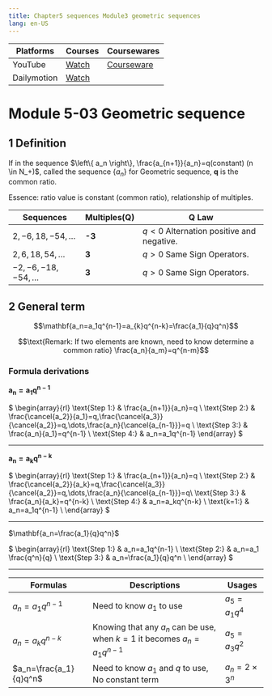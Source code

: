 ```yaml
---
title: Chapter5 sequences Module3 geometric sequences
lang: en-US
---
```


| Platforms   | Courses                                                                                      | Coursewares                                                       |
|-------------|----------------------------------------------------------------------------------------------|-------------------------------------------------------------------|
| YouTube     | [Watch](https://www.youtube.com/watch?v=8Bum9KaQM4o&list=PLm0MFkgiW1JgKq1kku2WxmrElFbDl7p_s) | [Courseware](../../public/math/Core%20courses/pdf/Courseware.pdf) |
| Dailymotion | [Watch](https://www.dailymotion.com/video/x9gncjm?playlist=x9h6d2)                           |                                                                   |


# Module 5-03 Geometric sequence

## 1 Definition  
If in the sequence $\left\{ a_n \right\}, \frac{a_{n+1}}{a_n}=q(constant) (n \in N_+)$, 
called the sequence $\left\{ a_n \right\}$ for Geometric sequence, __q__ is the common ratio.  

Essence: ratio value is constant (common ratio), relationship of multiples.  

| Sequences             | Multiples(Q) | __Q__ Law                                |
|-----------------------|--------------|------------------------------------------|
| $2,-6,18,-54,\dots$   | __-3__       | $q<0$ Alternation positive and negative. |
| $2,6,18,54,\dots$     | __3__        | $q>0$ Same Sign Operators.               |
| $-2,-6,-18,-54,\dots$ | __3__        | $q>0$ Same Sign Operators.               |



## 2 General term  
$$\mathbf{a_n=a_1q^{n-1}=a_{k}q^{n-k}=\frac{a_1}{q}q^n}$$

$$\text{Remark: If two elements are known, need to know determine a common ratio} \frac{a_n}{a_m}=q^{n-m}$$

### Formula derivations
$\mathbf{a_n=a_1q^{n-1}}$  

$
\begin{array}{rl}
\text{Step 1:} & \frac{a_{n+1}}{a_n}=q \\
\text{Step 2:} & \frac{\cancel{a_2}}{a_1}=q,\frac{\cancel{a_3}}{\cancel{a_2}}=q,\dots,\frac{a_n}{\cancel{a_{n-1}}}=q \\
\text{Step 3:} & \frac{a_n}{a_1}=q^{n-1} \\
\text{Step 4:} & a_n=a_1q^{n-1}
\end{array}
$

---

$\mathbf{a_n=a_{k}q^{n-k}}$

$
\begin{array}{rl}
\text{Step 1:} & \frac{a_{n+1}}{a_n}=q \\
\text{Step 2:} & \frac{\cancel{a_2}}{a_k}=q,\frac{\cancel{a_3}}{\cancel{a_2}}=q,\dots,\frac{a_n}{\cancel{a_{n-1}}}=q\\
\text{Step 3:} & \frac{a_n}{a_k}=q^{n-k} \\
\text{Step 4:} & a_n=a_kq^{n-k} \\
\text{k=1:} & a_n=a_1q^{n-1} \\
\end{array}
$

---

$\mathbf{a_n=\frac{a_1}{q}q^n}$

$
\begin{array}{rl}
\text{Step 1:} & a_n=a_1q^{n-1} \\
\text{Step 2:} & a_n=a_1 \frac{q^n}{q} \\
\text{Step 3:} & a_n=\frac{a_1}{q}q^n \\
\end{array}
$

---



| Formulas               | Descriptions                                                              | Usages               |
|------------------------|---------------------------------------------------------------------------|----------------------|
| $a_n=a_1q^{n-1}$       | Need to know $a_1$ to use                                                 | $a_5=a_1q^4$         |
| $a_n=a_kq^{n-k}$       | Knowing that any $a_n$ can be use, when $k=1$ it becomes $a_n=a_1q^{n-1}$ | $a_5=a_3q^2$         |
| $a_n=\frac{a_1}{q}q^n$ | Need to know $a_1$ and $q$ to use, No constant term                       | $a_n=2 \times 3^{n}$ |


















